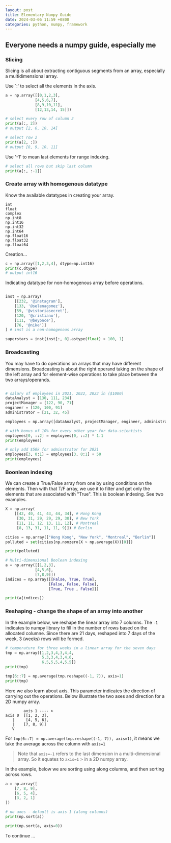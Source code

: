 ```yaml
---
layout: post
title: Elementary Numpy Guide
date: 2024-03-06 11:59 +0800
categories: python, numpy, framework
---
```


## Everyone needs a numpy guide, especially me

### Slicing
Slicing is all about extracting contiguous segments from an array, especially a multidimensional array.  

Use `:' to select all the elements in the axis.

```python
a = np.array([[0,1,2,3],
             [4,5,6,7],
             [8,9,10,11],
             [12,13,14, 15]])

# select every row of column 2
print(a[:, 2])
# output [2, 6, 10, 14]

# select row 2
print(a[2, :])
# output [8, 9, 10, 11]
```

Use '-1' to mean last elements for range indexing.  
```python
# select all rows but skip last column
print(a[:, :-1])

```

### Create array with homogenous datatype

Know the available datatypes in creating your array.

``` 
int
float
complex
np.int8
np.int16
np.int32
np.int64
np.float16
np.float32
np.float64
```

Creation...

```python
c = np.array([1,2,3,4], dtype=np.int16)
print(c.dtype)
# output int16

```

Indicating datatype for non-homogenous array before operations.  


```python

inst = np.array(
    [[232, '@instagram'],
    [133, '@selenagomez'],
    [59, '@vistoriasecret'],
    [120, '@cristiano'],
    [111, '@beyonce'],
    [76, '@nike']]
) # inst is a non-homogenous array

superstars = inst[inst[:, 0].astype(float) > 100, 1]

```

### Broadcasting

You may have to do operations on arrays that may have different dimensions.
Broadcasting is about the right operand taking on the shape of the left array
and for element-wise operations to take place between the two arrays/operands.   

```python

# salary of employees in 2021, 2022, 2023 in ($1000)
dataAnalyst = [130, 111, 234]
projectManager = [122, 90, 71]
engineer = [120, 100, 91]
administrator = [21, 32, 45]

employees = np.array([dataAnalyst, projectManager, engineer, administrator])

# with bonus of 10% for every other year for data-scientists
employees[0, ::2] = employees[0, ::2] * 1.1
print(employees)

# only add $50k for adminstrator for 2021
employees[3, 0:1] = employees[3, 0:1] + 50
print(employees)

```

### Boonlean indexing 

We can create a True/False array from one by using conditions on the elements.
Then with that T/F array, we use it to filter and get only the elements 
that are associated with "True". This is boolean indexing. See two examples.

```python
X = np.array(
    [[42, 40, 41, 43, 44, 34], # Hong Kong
     [30, 31, 29, 29, 29, 30], # New York
     [11, 11, 12, 13, 11, 12], # Montreal
     [8, 13, 31, 11, 11, 9]]) # Berlin

cities = np.array(["Hong Kong", "New York", "Montreal", "Berlin"])
polluted = set(cities[np.nonzero(X > np.average(X))[0]])

print(polluted)

# Multi-dimensional Boolean indexing
a = np.array([[1,2,3],
             [4,5,6],
             [7,8,9]])
indices = np.array([[False, True, True],
                   [False, False, False],
                   [True, True , False]])

print(a[indices])
```

### Reshaping - change the shape of an array into another

In the example below, we reshape the linear array into 7 columns. The `-1` indicates to numpy library to fill in the number of rows based on the allocated columne. Since there are 21 days, reshaped into 7 days of the week, 3 (weeks) rows will be formed. 

```python
# temperature for three weeks in a linear array for the seven days 
tmp = np.array([1,2,3,4,3,4,4,
                5,3,3,4,3,4,6,
                6,5,5,5,4,5,5])
print(tmp)

tmp[6::7] = np.average(tmp.reshape((-1, 7)), axis=1)
print(tmp)


```

Here we also learn about axis. This parameter indicates the direction of carrying out the operations. Below illustrate the two axes and direction for a 2D numpy array. 

```
        axis 1 ---- >
axis 0  [[1, 2, 3],
   |     [4, 5, 6],
   |    [7, 8, 9]]
   V

```

For `tmp[6::7] = np.average(tmp.reshape((-1, 7)), axis=1)`, it means we take the average across the column with `axis=1`

> Note that `axis=-1` refers to the last dimension in a multi-dimensional array. So it equates to `axis=1` > in a 2D numpy array.  

In the example, below we are sorting using along columns, and then sorting across rows.

```python
a = np.array([
    [7, 8, 9],
    [6, 5, 4],
    [3, 2, 1]
])

# no axes - default is axis 1 (along columns)
print(np.sort(a))

print(np.sort(a, axis=0))

```

To continue ... 